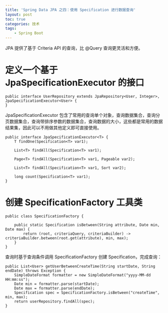 ```yaml
---
title: 'Spring Data JPA 之四：使用 Specification 进行数据查询'
layout: post
toc: true
categories: 技术
tags:
    - Spring Boot
---
```


JPA 提供了基于 Criteria API 的查询，比 @Query 查询更灵活和方便。

# 定义一个基于 JpaSpecificationExecutor 的接口

```
public interface UserRepository extends JpaRepository<User, Integer>, JpaSpecificationExecutor<User> {
}
```

JpaSpecificationExecutor 包含了常用的查询单个对象，查询数据集合，查询分页数据集合，查询带排序参数的数据集合，查询数据的大小，这些都是常用的数据结果集，因此可以不用做其他定义即可直接使用。

```
public interface JpaSpecificationExecutor<T> {
    T findOne(Specification<T> var1);

    List<T> findAll(Specification<T> var1);

    Page<T> findAll(Specification<T> var1, Pageable var2);

    List<T> findAll(Specification<T> var1, Sort var2);

    long count(Specification<T> var1);
}
```

# 创建 SpecificationFactory 工具类

```
public class SpecificationFactory {

    public static Specification isBetween(String attribute, Date min, Date max) {
        return (root, criteriaQuery, criteriaBuilder) -> criteriaBuilder.between(root.get(attribute), min, max);
    }
}
```

查询时基于查询条件调用 SpecificationFactory 创建 Specification，完成查询：

```
public List<User> getUserBetweenCreateTime(String startDate, String endDate) throws Exception {
    SimpleDateFormat formatter = new SimpleDateFormat("yyyy-MM-dd HH:mm:ss");
    Date min = formatter.parse(startDate);
    Date max = formatter.parse(endDate);
    Specification spec = SpecificationFactory.isBetween("createTime", min, max);
    return userRepository.findAll(spec);
}
```